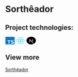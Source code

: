 # Sorthêador

## Project technologies:
<div style="display: inline_block">
  <img align="center" alt="Typescript" height="25" width="30" src="https://raw.githubusercontent.com/devicons/devicon/master/icons/typescript/typescript-plain.svg">
  <img align="center" alt="React" height="25" width="30" src="https://raw.githubusercontent.com/devicons/devicon/master/icons/react/react-original.svg">
  <img align="center" alt="NextJS" height="25" width="30" src="https://github.com/devicons/devicon/blob/master/icons/nextjs/nextjs-original.svg">
</div>

## View more
[Sorthêador](https://sorteador.dickow.me)

